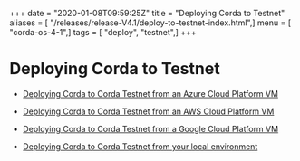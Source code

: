 +++
date = "2020-01-08T09:59:25Z"
title = "Deploying Corda to Testnet"
aliases = [ "/releases/release-V4.1/deploy-to-testnet-index.html",]
menu = [ "corda-os-4-1",]
tags = [ "deploy", "testnet",]
+++


# Deploying Corda to Testnet


* [Deploying Corda to Corda Testnet from an Azure Cloud Platform VM](azure-vm-explore.md)

* [Deploying Corda to Corda Testnet from an AWS Cloud Platform VM](aws-vm-explore.md)

* [Deploying Corda to Corda Testnet from a Google Cloud Platform VM](gcp-vm.md)

* [Deploying Corda to Corda Testnet from your local environment](deploy-locally.md)



